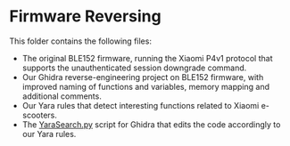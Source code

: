 # Firmware Reversing

This folder contains the following files:
* The original BLE152 firmware, running the Xiaomi P4v1 protocol that supports the unauthenticated session downgrade command.
* Our Ghidra reverse-engineering project on BLE152 firmware, with improved naming of functions and variables, memory mapping and additional comments.
* Our Yara rules that detect interesting functions related to Xiaomi e-scooters.
* The [YaraSearch.py](https://github.com/0x6d696368/ghidra_scripts/blob/master/YaraSearch.py) script for Ghidra that edits the code accordingly to our Yara rules.
